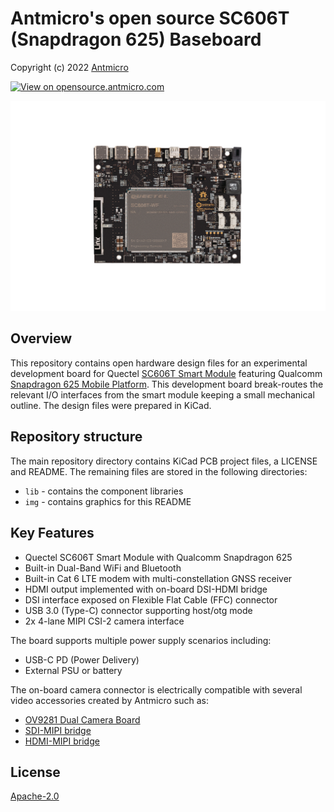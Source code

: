 # Antmicro's open source SC606T (Snapdragon 625) Baseboard

Copyright (c) 2022 [Antmicro](https://www.antmicro.com)

[![View on opensource.antmicro.com](https://img.shields.io/badge/View%20on-Antmicro%20Open%20Source%20Portal-332d37?style=flat-square)](https://opensource.antmicro.com/projects/snapdragon-625-baseboard)

![Baseboard visualization](img/sc606-baseboard.png)

## Overview

This repository contains open hardware design files for an experimental development board for Quectel [SC606T Smart Module](https://www.quectel.com/product/lte-sc606t-smart-module-series) featuring Qualcomm [Snapdragon 625 Mobile Platform](https://www.qualcomm.com/products/application/smartphones/snapdragon-6-series-mobile-platforms/snapdragon-625-mobile-platform).
This development board break-routes the relevant I/O interfaces from the smart module keeping a small mechanical outline. 
The design files were prepared in KiCad.

## Repository structure

The main repository directory contains KiCad PCB project files, a LICENSE and README.
The remaining files are stored in the following directories:

* `lib` - contains the component libraries
* `img` - contains graphics for this README

## Key Features

* Quectel SC606T Smart Module with Qualcomm Snapdragon 625
* Built-in Dual-Band WiFi and Bluetooth
* Built-in Cat 6 LTE modem with multi-constellation GNSS receiver
* HDMI output implemented with on-board DSI-HDMI bridge
* DSI interface exposed on Flexible Flat Cable (FFC) connector
* USB 3.0 (Type-C) connector supporting host/otg mode
* 2x 4-lane MIPI CSI-2 camera interface

The board supports multiple power supply scenarios including:

* USB-C PD (Power Delivery)
* External PSU or battery

The on-board camera connector is electrically compatible with several video accessories created by Antmicro such as:
 
* [OV9281 Dual Camera Board](https://github.com/antmicro/ov9281-camera-board)
* [SDI-MIPI bridge](https://github.com/antmicro/sdi-mipi-bridge)
* [HDMI-MIPI bridge](https://github.com/antmicro/hdmi-mipi-bridge)

## License

[Apache-2.0](LICENSE)
